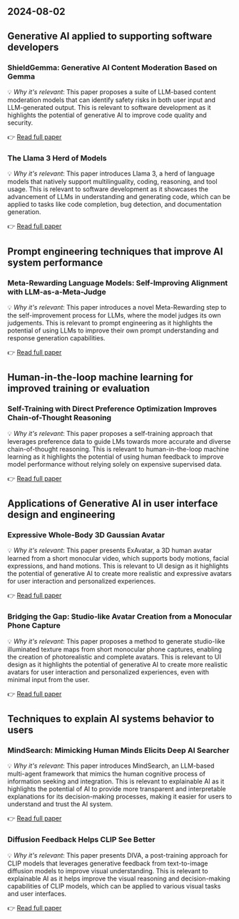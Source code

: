 ## 2024-08-02

## Generative AI applied to supporting software developers
### ShieldGemma: Generative AI Content Moderation Based on Gemma
💡 *Why it's relevant*: This paper proposes a suite of LLM-based content moderation models that can identify safety risks in both user input and LLM-generated output. This is relevant to software development as it highlights the potential of generative AI to improve code quality and security. 

👉 [Read full paper](https://arxiv.org/pdf/2407.21772)

### The Llama 3 Herd of Models
💡 *Why it's relevant*: This paper introduces Llama 3, a herd of language models that natively support multilinguality, coding, reasoning, and tool usage. This is relevant to software development as it showcases the advancement of LLMs in understanding and generating code, which can be applied to tasks like code completion, bug detection, and documentation generation. 

👉 [Read full paper](https://arxiv.org/pdf/2407.21783)

## Prompt engineering techniques that improve AI system performance
### Meta-Rewarding Language Models: Self-Improving Alignment with LLM-as-a-Meta-Judge
💡 *Why it's relevant*: This paper introduces a novel Meta-Rewarding step to the self-improvement process for LLMs, where the model judges its own judgements. This is relevant to prompt engineering as it highlights the potential of using LLMs to improve their own prompt understanding and response generation capabilities. 

👉 [Read full paper](https://arxiv.org/pdf/2407.19594)

## Human-in-the-loop machine learning for improved training or evaluation
### Self-Training with Direct Preference Optimization Improves Chain-of-Thought Reasoning
💡 *Why it's relevant*: This paper proposes a self-training approach that leverages preference data to guide LMs towards more accurate and diverse chain-of-thought reasoning. This is relevant to human-in-the-loop machine learning as it highlights the potential of using human feedback to improve model performance without relying solely on expensive supervised data.

👉 [Read full paper](https://arxiv.org/pdf/2407.18248)

## Applications of Generative AI in user interface design and engineering
### Expressive Whole-Body 3D Gaussian Avatar
💡 *Why it's relevant*: This paper presents ExAvatar, a 3D human avatar learned from a short monocular video, which supports body motions, facial expressions, and hand motions. This is relevant to UI design as it highlights the potential of generative AI to create more realistic and expressive avatars for user interaction and personalized experiences. 

👉 [Read full paper](https://arxiv.org/pdf/2407.21686)

### Bridging the Gap: Studio-like Avatar Creation from a Monocular Phone Capture
💡 *Why it's relevant*: This paper proposes a method to generate studio-like illuminated texture maps from short monocular phone captures, enabling the creation of photorealistic and complete avatars. This is relevant to UI design as it highlights the potential of generative AI to create more realistic avatars for user interaction and personalized experiences, even with minimal input from the user.

👉 [Read full paper](https://arxiv.org/pdf/2407.19593)


## Techniques to explain AI systems behavior to users
### MindSearch: Mimicking Human Minds Elicits Deep AI Searcher
💡 *Why it's relevant*: This paper introduces MindSearch, an LLM-based multi-agent framework that mimics the human cognitive process of information seeking and integration. This is relevant to explainable AI as it highlights the potential of AI to provide more transparent and interpretable explanations for its decision-making processes, making it easier for users to understand and trust the AI system.

👉 [Read full paper](https://arxiv.org/pdf/2407.20183)

### Diffusion Feedback Helps CLIP See Better
💡 *Why it's relevant*: This paper presents DIVA, a post-training approach for CLIP models that leverages generative feedback from text-to-image diffusion models to improve visual understanding. This is relevant to explainable AI as it helps improve the visual reasoning and decision-making capabilities of CLIP models, which can be applied to various visual tasks and user interfaces.

👉 [Read full paper](https://arxiv.org/pdf/2407.20171)
